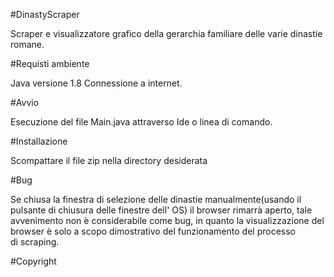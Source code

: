 
#DinastyScraper

Scraper e visualizzatore grafico della gerarchia familiare delle varie dinastie romane.

#Requisti ambiente

Java versione 1.8
Connessione a internet.

#Avvio

Esecuzione del file Main.java attraverso Ide o linea di comando.

#Installazione

Scompattare il file zip nella directory desiderata

#Bug

Se chiusa la finestra di selezione delle dinastie manualmente(usando il pulsante di chiusura delle finestre dell' OS) il browser rimarrà aperto,
tale avvenimento non è considerabile come bug, in quanto la visualizzazione del browser è solo a scopo dimostrativo del funzionamento del processo \
di scraping.

#Copyright
